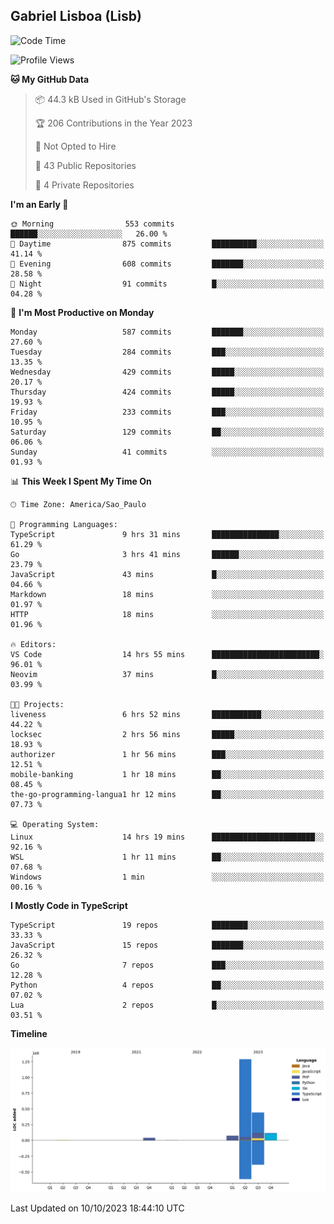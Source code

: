 ## Gabriel Lisboa (Lisb)

<!--START_SECTION:waka-->
![Code Time](http://img.shields.io/badge/Code%20Time-230%20hrs%2034%20mins-blue)

![Profile Views](http://img.shields.io/badge/Profile%20Views-0-blue)

**🐱 My GitHub Data** 

> 📦 44.3 kB Used in GitHub's Storage 
 > 
> 🏆 206 Contributions in the Year 2023
 > 
> 🚫 Not Opted to Hire
 > 
> 📜 43 Public Repositories 
 > 
> 🔑 4 Private Repositories 
 > 
**I'm an Early 🐤** 

```text
🌞 Morning                553 commits         ██████░░░░░░░░░░░░░░░░░░░   26.00 % 
🌆 Daytime                875 commits         ██████████░░░░░░░░░░░░░░░   41.14 % 
🌃 Evening                608 commits         ███████░░░░░░░░░░░░░░░░░░   28.58 % 
🌙 Night                  91 commits          █░░░░░░░░░░░░░░░░░░░░░░░░   04.28 % 
```
📅 **I'm Most Productive on Monday** 

```text
Monday                   587 commits         ███████░░░░░░░░░░░░░░░░░░   27.60 % 
Tuesday                  284 commits         ███░░░░░░░░░░░░░░░░░░░░░░   13.35 % 
Wednesday                429 commits         █████░░░░░░░░░░░░░░░░░░░░   20.17 % 
Thursday                 424 commits         █████░░░░░░░░░░░░░░░░░░░░   19.93 % 
Friday                   233 commits         ███░░░░░░░░░░░░░░░░░░░░░░   10.95 % 
Saturday                 129 commits         ██░░░░░░░░░░░░░░░░░░░░░░░   06.06 % 
Sunday                   41 commits          ░░░░░░░░░░░░░░░░░░░░░░░░░   01.93 % 
```


📊 **This Week I Spent My Time On** 

```text
🕑︎ Time Zone: America/Sao_Paulo

💬 Programming Languages: 
TypeScript               9 hrs 31 mins       ███████████████░░░░░░░░░░   61.29 % 
Go                       3 hrs 41 mins       ██████░░░░░░░░░░░░░░░░░░░   23.79 % 
JavaScript               43 mins             █░░░░░░░░░░░░░░░░░░░░░░░░   04.66 % 
Markdown                 18 mins             ░░░░░░░░░░░░░░░░░░░░░░░░░   01.97 % 
HTTP                     18 mins             ░░░░░░░░░░░░░░░░░░░░░░░░░   01.96 % 

🔥 Editors: 
VS Code                  14 hrs 55 mins      ████████████████████████░   96.01 % 
Neovim                   37 mins             █░░░░░░░░░░░░░░░░░░░░░░░░   03.99 % 

🐱‍💻 Projects: 
liveness                 6 hrs 52 mins       ███████████░░░░░░░░░░░░░░   44.22 % 
locksec                  2 hrs 56 mins       █████░░░░░░░░░░░░░░░░░░░░   18.93 % 
authorizer               1 hr 56 mins        ███░░░░░░░░░░░░░░░░░░░░░░   12.51 % 
mobile-banking           1 hr 18 mins        ██░░░░░░░░░░░░░░░░░░░░░░░   08.45 % 
the-go-programming-langua1 hr 12 mins        ██░░░░░░░░░░░░░░░░░░░░░░░   07.73 % 

💻 Operating System: 
Linux                    14 hrs 19 mins      ███████████████████████░░   92.16 % 
WSL                      1 hr 11 mins        ██░░░░░░░░░░░░░░░░░░░░░░░   07.68 % 
Windows                  1 min               ░░░░░░░░░░░░░░░░░░░░░░░░░   00.16 % 
```

**I Mostly Code in TypeScript** 

```text
TypeScript               19 repos            ████████░░░░░░░░░░░░░░░░░   33.33 % 
JavaScript               15 repos            ███████░░░░░░░░░░░░░░░░░░   26.32 % 
Go                       7 repos             ███░░░░░░░░░░░░░░░░░░░░░░   12.28 % 
Python                   4 repos             ██░░░░░░░░░░░░░░░░░░░░░░░   07.02 % 
Lua                      2 repos             █░░░░░░░░░░░░░░░░░░░░░░░░   03.51 % 
```



**Timeline**

![Lines of Code chart](https://raw.githubusercontent.com/tenlisboa/tenlisboa/main/assets/bar_graph.png)


 Last Updated on 10/10/2023 18:44:10 UTC
<!--END_SECTION:waka-->
